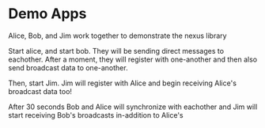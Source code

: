 # Demo Apps

Alice, Bob, and Jim work together to demonstrate the nexus library

Start alice, and start bob. They will be sending direct messages to eachother. 
After a moment, they will register with one-another and then also send broadcast data to one-another. 

Then, start Jim. Jim will register with Alice and begin receiving Alice's broadcast data too!

After 30 seconds Bob and Alice will synchronize with eachother and Jim will start receiving Bob's broadcasts in-addition
to Alice's